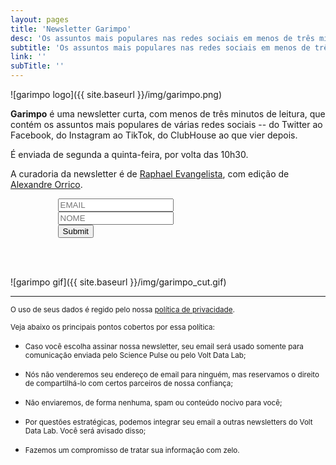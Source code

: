 ```yaml
---
layout: pages
title: 'Newsletter Garimpo'
desc: 'Os assuntos mais populares nas redes sociais em menos de três minutos'
subtitle: 'Os assuntos mais populares nas redes sociais em menos de três minutos'
link: ''
subTitle: ''
---
```


<style>
#newsletter_page{
  margin: 0 auto;
  width: 70%;
}
#newsletter_page label{
  font-size: 1em;
}

img{
  margin: 0 auto;
  text-align: center;
  display: block;
  max-width: 100%;
}
</style>

![garimpo logo]({{ site.baseurl }}/img/garimpo.png)


**Garimpo** é uma newsletter curta, com menos de três minutos de leitura, que contém os assuntos mais populares de várias redes sociais -- do Twitter ao Facebook, do Instagram ao TikTok, do ClubHouse ao que vier depois.

É enviada de segunda a quinta-feira, por volta das 10h30.

A curadoria da newsletter é de [Raphael Evangelista](https://twitter.com/raphaevanges), com edição de [Alexandre Orrico](https://twitter.com/alexorrico).

<div id="newsletter_page">
<form action="https://sendy.voltdata.info/subscribe" method="POST" accept-charset="utf-8">
  <div class="revue-form-group">
  <input style="max-width:100%" class="revue-form-field" type="email" name="email" id="email" placeholder="EMAIL"/>
<br/>
<input style="max-width:100%" class="revue-form-field" type="text" name="name" id="name" placeholder="NOME" style="max-width:100%"/>
</div>
<div class="revue-form-actions">
  <input type="hidden" name="list" value="v5zrQ3RithV9C1HMZZgCeg"/>
  <input type="hidden" name="subform" value="yes"/>
  <input style="max-width:100%" type="submit" name="submit" id="submit"/>
  </div>

</form>
</div>

<br> <br>

![garimpo gif]({{ site.baseurl }}/img/garimpo_cut.gif)

<hr>

<small>O uso de seus dados é regido pelo nossa [política de privacidade](privacidade).</small>

<small>Veja abaixo os principais pontos cobertos por essa política:</small>

* <small>Caso você escolha assinar nossa newsletter, seu email será usado somente para comunicação enviada pelo Science Pulse ou pelo Volt Data Lab;</small>

* <small>Nós não venderemos seu endereço de email para ninguém, mas reservamos o direito de compartilhá-lo com certos parceiros de nossa confiança;</small>

* <small>Não enviaremos, de forma nenhuma, spam ou conteúdo nocivo para você;</small>

* <small>Por questões estratégicas, podemos integrar seu email a outras newsletters do Volt Data Lab. Você será avisado disso;</small>

* <small>Fazemos um compromisso de tratar sua informação com zelo.</small>
